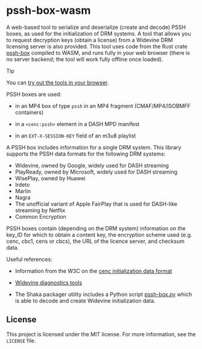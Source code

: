 # pssh-box-wasm

A web-based tool to serialize and deserialize (create and decode) PSSH boxes, as used for the
initialization of DRM systems. A tool that allows you to request decryption keys (obtain a license)
from a Widevine DRM licensing server is also provided. This tool uses code from the Rust crate
[pssh-box](https://crates.io/crates/pssh-box) compiled to WASM, and runs fully in your web browser
(there is no server backend; the tool will work fully offline once loaded).

> [!TIP]
> You can [try out the tools in your browser](https://emarsden.github.io/pssh-box-wasm/). 


PSSH boxes are used:

- in an MP4 box of type `pssh` in an MP4 fragment (CMAF/MP4/ISOBMFF containers)

- in a `<cenc:pssh>` element in a DASH MPD manifest

- in an `EXT-X-SESSION-KEY` field of an m3u8 playlist


A PSSH box includes information for a single DRM system. This library supports the PSSH data formats
for the following DRM systems:

- Widevine, owned by Google, widely used for DASH streaming
- PlayReady, owned by Microsoft, widely used for DASH streaming
- WisePlay, owned by Huawei
- Irdeto
- Marlin
- Nagra
- The unofficial variant of Apple FairPlay that is used for DASH-like streaming by Netflix
- Common Encryption

PSSH boxes contain (depending on the DRM system) information on the key_ID for which to obtain a
content key, the encryption scheme used (e.g. cenc, cbc1, cens or cbcs), the URL of the licence
server, and checksum data.



Useful references: 

- Information from the W3C on the [cenc initialization data format](https://www.w3.org/TR/eme-initdata-cenc/)

- [Widevine diagnostics tools](https://integration.widevine.com/diagnostics) 

- The Shaka packager utility includes a Python script
  [pssh-box.py](https://github.com/shaka-project/shaka-packager/blob/main/packager/tools/pssh/pssh-box.py)
  which is able to decode and create Widevine initialization data.



## License

This project is licensed under the MIT license. For more information, see the `LICENSE` file.
